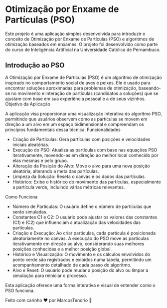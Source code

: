 # Otimização por Enxame de Partículas (PSO)

Este projeto é uma aplicação simples desenvolvida para introduzir o conceito de Otimização por Enxame de Partículas (PSO) e algoritmos de otimização baseados em enxames. O projeto foi desenvolvido como parte do curso de Inteligência Artificial na Universidade Católica de Pernambuco.

## Introdução ao PSO
A Otimização por Enxame de Partículas (PSO) é um algoritmo de otimização inspirado no comportamento social de aves e peixes. Ele é usado para encontrar soluções aproximadas para problemas de otimização, baseando-se no movimento e interação de partículas (candidatos a soluções) que se ajustam com base em sua experiência pessoal e a de seus vizinhos.
Objetivo da Aplicação

A aplicação visa proporcionar uma visualização interativa do algoritmo PSO, permitindo que usuários observem como as partículas se movem em direção a um alvo em um espaço bidimensional e compreendam os princípios fundamentais dessa técnica.
Funcionalidades

- Criação de Partículas: Gera partículas com posições e velocidades iniciais aleatórias.
- Execução do PSO: Atualiza as partículas com base nas equações PSO iterativamente, movendo-as em direção ao melhor local conhecido por elas mesmas e pelo grupo.
- Alteração da Posição do Alvo: Move o alvo para uma nova posição aleatória, alterando a meta das partículas.
- Limpeza da Solução: Reseta o canvas e os dados das partículas.
- Histórico: Exibe o histórico do movimento das partículas, especialmente a partícula verde, incluindo várias métricas relevantes.

Como Funciona

- Número de Partículas: O usuário define o número de partículas que serão simuladas.
- Constantes C1 e C2: O usuário pode ajustar os valores das constantes (C1) e (C2) que influenciam a atualização das velocidades das partículas.
- Criação e Execução: Ao criar partículas, cada partícula é posicionada aleatoriamente no canvas. A execução do PSO move as partículas iterativamente em direção ao alvo, considerando suas melhores posições conhecidas e a melhor posição global.
- Histórico e Visualização: O movimento e os cálculos envolvidos do ponto verde são registrados e exibidos numa tabela, permitindo um acompanhamento detalhado de cada passo do algoritmo.
- Alvo e Reset: O usuário pode mudar a posição do alvo ou limpar a simulação para reiniciar o processo.

Esta aplicação oferece uma forma interativa e visual de entender como o PSO funciona.

Feito com carinho ❤ por MarcosTenorio 🚀

